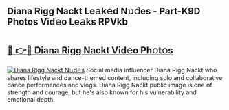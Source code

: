 ## Diana Rigg Nackt Le𝚊k𝚎d N𝚞𝚍es - Part-K9D Photos Vid𝚎o Le𝚊ks RPVkb

# <h2><a href="http://fbau67i.evod.top/?m=Diana+Rigg+Nackt">🔗 👉🔴 Diana Rigg Nackt Vid𝚎o Ph𝚘t𝚘s</a></h2>

[![Diana Rigg Nackt N𝚞d𝚎s](https://i.imgur.com/8V9OHl7.gif)](http://fbau67i.evod.top/?m=Diana+Rigg+Nackt)
Social media influencer Diana Rigg Nackt who shares lifestyle and dance-themed content, including solo and collaborative dance performances and vlogs. Diana Rigg Nackt public image is one of strength and courage, but he's also known for his vulnerability and emotional depth. 
